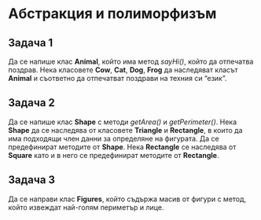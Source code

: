 # Абстракция и полиморфизъм

## Задача 1 
Да се напише клас __Animal__, който има метод _sayHi()_, който да отпечатва поздрав. Нека класовете __Cow__, __Cat__, __Dog__, __Frog__ да наследяват класът __Animal__ и съответно да отпечатват поздрави на техния си “език”.

## Задача 2
Да се напише клас __Shape__ с методи _getArea()_ и _getPerimeter()_. Нека __Shape__ да се наследява от класовете __Triangle__ и __Rectangle__, в които да има подходящи член данни за определяне на фигурата. Да се предефинират методите от __Shape__. Нека __Rectangle__ се наследява от __Square__ като и в него се предефинират методите от __Rectangle__.

## Задача 3
Да се направи клас __Figures__, който съдържа масив от фигури с метод, който извеждат най-голям периметър и лице.
